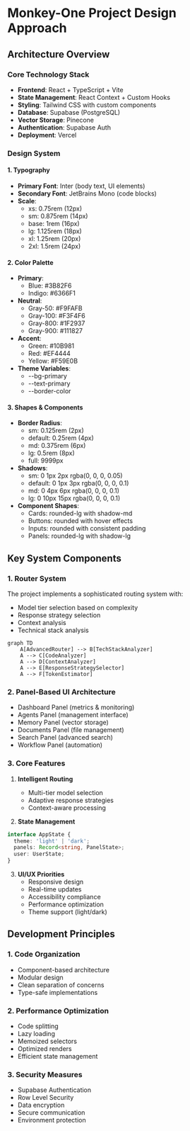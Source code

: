 # Monkey-One Project Design Approach

## Architecture Overview

### Core Technology Stack

- **Frontend**: React + TypeScript + Vite
- **State Management**: React Context + Custom Hooks
- **Styling**: Tailwind CSS with custom components
- **Database**: Supabase (PostgreSQL)
- **Vector Storage**: Pinecone
- **Authentication**: Supabase Auth
- **Deployment**: Vercel

### Design System

#### 1. Typography

- **Primary Font**: Inter (body text, UI elements)
- **Secondary Font**: JetBrains Mono (code blocks)
- **Scale**:
  - xs: 0.75rem (12px)
  - sm: 0.875rem (14px)
  - base: 1rem (16px)
  - lg: 1.125rem (18px)
  - xl: 1.25rem (20px)
  - 2xl: 1.5rem (24px)

#### 2. Color Palette

- **Primary**:
  - Blue: #3B82F6
  - Indigo: #6366F1
- **Neutral**:
  - Gray-50: #F9FAFB
  - Gray-100: #F3F4F6
  - Gray-800: #1F2937
  - Gray-900: #111827
- **Accent**:
  - Green: #10B981
  - Red: #EF4444
  - Yellow: #F59E0B
- **Theme Variables**:
  - --bg-primary
  - --text-primary
  - --border-color

#### 3. Shapes & Components

- **Border Radius**:
  - sm: 0.125rem (2px)
  - default: 0.25rem (4px)
  - md: 0.375rem (6px)
  - lg: 0.5rem (8px)
  - full: 9999px
- **Shadows**:
  - sm: 0 1px 2px rgba(0, 0, 0, 0.05)
  - default: 0 1px 3px rgba(0, 0, 0, 0.1)
  - md: 0 4px 6px rgba(0, 0, 0, 0.1)
  - lg: 0 10px 15px rgba(0, 0, 0, 0.1)
- **Component Shapes**:
  - Cards: rounded-lg with shadow-md
  - Buttons: rounded with hover effects
  - Inputs: rounded with consistent padding
  - Panels: rounded-lg with shadow-lg

## Key System Components

### 1. Router System

The project implements a sophisticated routing system with:

- Model tier selection based on complexity
- Response strategy selection
- Context analysis
- Technical stack analysis

```mermaid
graph TD
    A[AdvancedRouter] --> B[TechStackAnalyzer]
    A --> C[CodeAnalyzer]
    A --> D[ContextAnalyzer]
    A --> E[ResponseStrategySelector]
    A --> F[TokenEstimator]
```

### 2. Panel-Based UI Architecture

- Dashboard Panel (metrics & monitoring)
- Agents Panel (management interface)
- Memory Panel (vector storage)
- Documents Panel (file management)
- Search Panel (advanced search)
- Workflow Panel (automation)

### 3. Core Features

1. **Intelligent Routing**
   - Multi-tier model selection
   - Adaptive response strategies
   - Context-aware processing

2. **State Management**

```typescript
interface AppState {
  theme: 'light' | 'dark';
  panels: Record<string, PanelState>;
  user: UserState;
}
```

3. **UI/UX Priorities**
   - Responsive design
   - Real-time updates
   - Accessibility compliance
   - Performance optimization
   - Theme support (light/dark)

## Development Principles

### 1. Code Organization

- Component-based architecture
- Modular design
- Clean separation of concerns
- Type-safe implementations

### 2. Performance Optimization

- Code splitting
- Lazy loading
- Memoized selectors
- Optimized renders
- Efficient state management

### 3. Security Measures

- Supabase Authentication
- Row Level Security
- Data encryption
- Secure communication
- Environment protection
